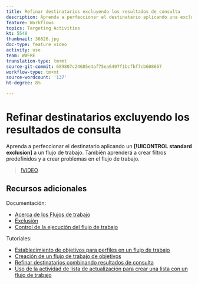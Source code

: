 ```yaml
---
title: Refinar destinatarios excluyendo los resultados de consulta
description: Aprenda a perfeccionar el destinatario aplicando una exclusión estándar a un flujo de trabajo. También aprenderá a crear filtros predefinidos y a crear problemas en el flujo de trabajo.
feature: Workflows
topics: Targeting Activities
kt: 5548
thumbnail: 36826.jpg
doc-type: feature video
activity: use
team: WWFRE
translation-type: tm+mt
source-git-commit: 689807c24685e4af75ea6497f1bcfbf7cb608667
workflow-type: tm+mt
source-wordcount: '137'
ht-degree: 8%

---
```



# Refinar destinatarios excluyendo los resultados de consulta

Aprenda a perfeccionar el destinatario aplicando un **[!UICONTROL standard exclusion]** a un flujo de trabajo. También aprenderá a crear filtros predefinidos y a crear problemas en el flujo de trabajo.

>[!VIDEO](https://video.tv.adobe.com/v/36826?quality=12)

## Recursos adicionales

Documentación:

* [Acerca de los Flujos de trabajo](https://docs.adobe.com/content/help/en/campaign-classic/using/automating-with-workflows/introduction/about-workflows.html)
* [Exclusión](https://docs.adobe.com/content/help/en/campaign-classic/using/automating-with-workflows/targeting-activities/exclusion.html)
* [Control de la ejecución del flujo de trabajo](https://docs.adobe.com/content/help/en/campaign-classic/using/automating-with-workflows/monitoring-workflows/monitoring-workflow-execution.html)

Tutoriales:

* [Establecimiento de objetivos para perfiles en un flujo de trabajo](/help/acc/getting-started/targeting-profiles-in-a-workflow.md)
* [Creación de un flujo de trabajo de objetivos](/help/acc/automating-with-workflows/creating-a-targeting-workflow.md)
* [Refinar destinatarios combinando resultados de consulta](/help/acc/automating-with-workflows/refining-targets-by-combining-query-results.md)
* [Uso de la actividad de lista de actualización para crear una lista con un flujo de trabajo](/help/acc/automating-with-workflows/using-the-update-list-activity.md)
